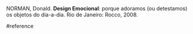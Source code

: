 NORMAN, Donald. **Design Emocional**: porque adoramos (ou detestamos) os objetos do dia-a-dia. Rio de Janeiro: Rocco, 2008.

#reference